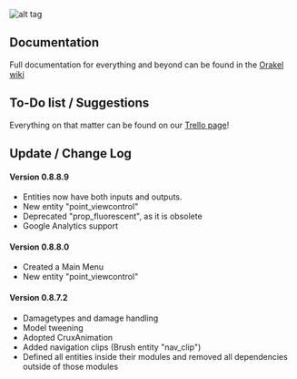 ![alt tag](http://puu.sh/gmAS2/7fe266107d.png)

## Documentation

Full documentation for everything and beyond can be found in the [Orakel wiki](https://github.com/RicochetSoftware/Orakel/wiki/Introduction)

## To-Do list / Suggestions

Everything on that matter can be found on our [Trello page](https://trello.com/b/848sAYmT/orakel)!


## Update / Change Log


#### Version 0.8.8.9

- Entities now have both inputs and outputs.
- New entity "point_viewcontrol"
- Deprecated "prop_fluorescent", as it is obsolete
- Google Analytics support

#### Version 0.8.8.0

- Created a Main Menu
- New entity "point_viewcontrol"


#### Version 0.8.7.2

- Damagetypes and damage handling
- Model tweening
- Adopted CruxAnimation
- Added navigation clips (Brush entity "nav_clip")
- Defined all entities inside their modules and removed all dependencies outside of those modules